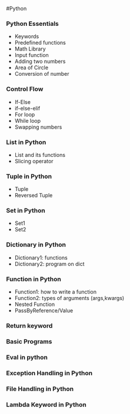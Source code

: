 #Python

<h3>Python Essentials</h3>
<ul>
    <li>Keywords</li>
    <li>Predefined functions</li>
    <li>Math Library</li>
    <li>Input function</li>
    <li>Adding two numbers</li>
    <li>Area of Circle</li>
    <li>Conversion of number</li>
</ul>
<h3>Control Flow</h3>
<ul>
    <li>If-Else</li>
    <li>if-else-elif</li>
    <li>For loop</li>
    <li>While loop</li>
    <li>Swapping numbers</li>
</ul>
<h3>List in Python</h3>
<ul>
    <li>List and its functions</li>
    <li>Slicing operator</li>
    
</ul>
<h3>Tuple in Python</h3>
<ul>
    <li>Tuple</li>
    <li>Reversed Tuple</li>
    
</ul>
<h3>Set in Python</h3>
<ul>
    <li>Set1</li>
    <li>Set2</li>
    
</ul>
<h3>Dictionary in Python</h3>
<ul>
    <li>Dictionary1: functions</li>
    <li>Dictionary2: program on dict</li>
    
</ul>
<h3>Function in Python</h3>
<ul>
    <li>Function1: how to write a function</li>
    <li>Function2: types of arguments (args,kwargs)</li>
    <li>Nested Function</li>
    <li>PassByReference/Value</li>
    
</ul>
<h3>Return keyword </h3>
<h3>Basic Programs </h3>
<h3>Eval in python </h3>
<h3>Exception Handling in Python </h3>
<h3>File Handling in Python </h3>
<h3>Lambda Keyword in Python  </h3>
